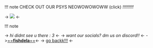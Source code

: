 !!! note  CHECK OUT OUR PSYS NEOWOWOWOWW (click) *!!!!!!!!!*


->  [![](https://wilardo.crd.co/assets/images/gallery06/109a92ed_original.png?v=47044b3a)](https://rentry.co/azuresystem)  <-

!!! note

-> *hi didnt see u there : 3* <-
-> *want our socials? dm us on discord!!* <-
   ->[==**fishdela**==](https://discordapp.com/users/717222282069671997)<-
-> [go backk!!!](https://rentry.co/mailsystem) <-